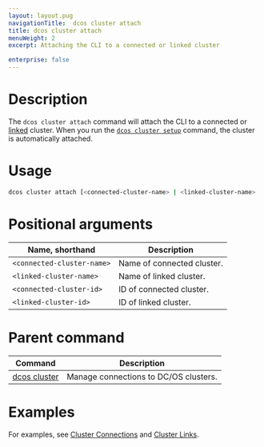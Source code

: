 ```yaml
---
layout: layout.pug
navigationTitle:  dcos cluster attach
title: dcos cluster attach
menuWeight: 2
excerpt: Attaching the CLI to a connected or linked cluster

enterprise: false
---
```


# Description
The `dcos cluster attach` command will attach the CLI to a connected or [linked](/1.11/cli/command-reference/dcos-cluster/dcos-cluster-link/) cluster. When you run the [`dcos cluster setup`](/1.11/cli/command-reference/dcos-cluster/dcos-cluster-setup) command, the cluster is automatically attached.

# Usage

```bash
dcos cluster attach [<connected-cluster-name> | <linked-cluster-name> | <connected-cluster-id> | <linked-cluster-id>]
```

# Positional arguments

| Name, shorthand | Description |
|---------|-------------|
| `<connected-cluster-name>`   | Name of connected cluster. |
| `<linked-cluster-name>`   |  Name of linked cluster. |
| `<connected-cluster-id>`   |  ID of connected cluster. |
| `<linked-cluster-id>`   |  ID of linked cluster. |

# Parent command

| Command | Description |
|---------|-------------|
| [dcos cluster](/1.11/cli/command-reference/dcos-cluster/) | Manage connections to DC/OS clusters. |

# Examples
For examples, see [Cluster Connections](/1.11/administering-clusters/multiple-clusters/cluster-connections/) and [Cluster Links](/1.11/administering-clusters/multiple-clusters/cluster-links/).
